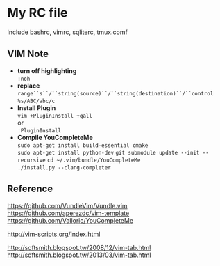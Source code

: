 # My RC file

Include bashrc, vimrc, sqliterc, tmux.comf

## VIM Note
* **turn off highlighting**  
`:noh`
* **replace**  
`range``s``/``string(source)``/``string(destination)``/``control`  
`%s/ABC/abc/c`
* **Install Plugin**  
`vim +PluginInstall +qall`  
or  
`:PluginInstall`
* **Compile YouCompleteMe**  
`sudo apt-get install build-essential cmake`  
`sudo apt-get install python-dev`
`git submodule update --init --recursive`
`cd ~/.vim/bundle/YouCompleteMe`  
`./install.py --clang-completer`


## Reference
<https://github.com/VundleVim/Vundle.vim>
<https://github.com/aperezdc/vim-template>
<https://github.com/Valloric/YouCompleteMe>

<http://vim-scripts.org/index.html>

<http://softsmith.blogspot.tw/2008/12/vim-tab.html>
<http://softsmith.blogspot.tw/2013/03/vim-tab.html>